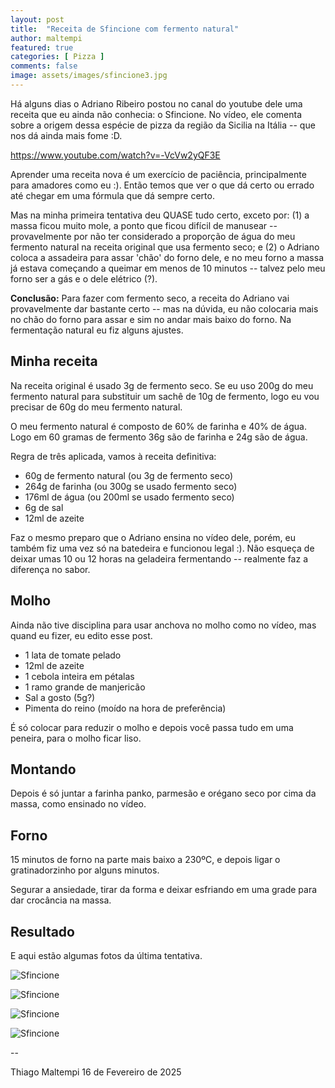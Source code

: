 ```yaml
---
layout: post
title:  "Receita de Sfincione com fermento natural"
author: maltempi
featured: true
categories: [ Pizza ]
comments: false
image: assets/images/sfincione3.jpg
---
```


Há alguns dias o Adriano Ribeiro postou no canal do youtube dele uma receita que eu ainda não conhecia: o Sfincione. No vídeo, ele comenta sobre a origem dessa espécie de pizza da região da Sicilia na Itália -- que nos dá ainda mais fome :D.

https://www.youtube.com/watch?v=-VcVw2yQF3E

Aprender uma receita nova é um exercício de paciência, principalmente para amadores como eu :). Então temos que ver o que dá certo ou errado até chegar em uma fórmula que dá sempre certo.

Mas na minha primeira tentativa deu QUASE tudo certo, exceto por: (1) a massa ficou muito mole, a ponto que ficou difícil de manusear -- provavelmente por não ter considerado a proporção de água do meu fermento natural na receita original que usa fermento seco; e (2) o Adriano coloca a assadeira para assar 'chão' do forno dele, e no meu forno a massa já estava começando a queimar em menos de 10 minutos -- talvez pelo meu forno ser a gás e o dele elétrico (?).

**Conclusão:** Para fazer com fermento seco, a receita do Adriano vai provavelmente dar bastante certo -- mas na dúvida, eu não colocaria mais no chão do forno para assar e sim no andar mais baixo do forno. Na fermentação natural eu fiz alguns ajustes.

## Minha receita 

Na receita original é usado 3g de fermento seco. Se eu uso 200g do meu fermento natural para substituir um sachê de 10g de fermento, logo eu vou precisar de 60g do meu fermento natural.

O meu fermento natural é composto de 60% de farinha e 40% de água. Logo em 60 gramas de fermento 36g são de farinha e 24g são de água.

Regra de três aplicada, vamos à receita definitiva:

- 60g de fermento natural (ou 3g de fermento seco)
- 264g de farinha (ou 300g se usado fermento seco)
- 176ml de água (ou 200ml se usado fermento seco)
- 6g de sal
- 12ml de azeite

Faz o mesmo preparo que o Adriano ensina no vídeo dele, porém, eu também fiz uma vez só na batedeira e funcionou legal :). Não esqueça de deixar umas 10 ou 12 horas na geladeira fermentando -- realmente faz a diferença no sabor.

## Molho

Ainda não tive disciplina para usar anchova no molho como no vídeo, mas quand eu fizer, eu edito esse post.

- 1 lata de tomate pelado
- 12ml de azeite
- 1 cebola inteira em pétalas
- 1 ramo grande de manjericão
- Sal a gosto (5g?)
- Pimenta do reino (moído na hora de preferência)

É só colocar para reduzir o molho e depois você passa tudo em uma peneira, para o molho ficar liso.

## Montando 

Depois é só juntar a farinha panko, parmesão e orégano seco por cima da massa, como ensinado no vídeo.

## Forno

15 minutos de forno na parte mais baixo a 230ºC, e depois ligar o gratinadorzinho por alguns minutos.

Segurar a ansiedade, tirar da forma e deixar esfriando em uma grade para dar crocância na massa.

## Resultado

E aqui estão algumas fotos da última tentativa.

![Sfincione](/blog/assets/images/sfincione1.jpg)

![Sfincione](/blog/assets/images/sfincione2.jpg)

![Sfincione](/blog/assets/images/sfincione3.jpg)

![Sfincione](/blog/assets/images/sfincione4.jpg)

--

Thiago Maltempi
16 de Fevereiro de 2025